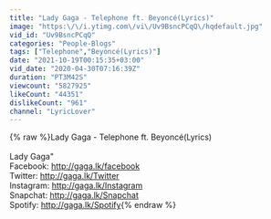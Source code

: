 ```yaml
---
title: "Lady Gaga - Telephone ft. Beyoncé(Lyrics)"
image: "https:\/\/i.ytimg.com\/vi\/Uv9BsncPCqQ\/hqdefault.jpg"
vid_id: "Uv9BsncPCqQ"
categories: "People-Blogs"
tags: ["Telephone","Beyoncé(Lyrics)"]
date: "2021-10-19T00:15:35+03:00"
vid_date: "2020-04-30T07:16:39Z"
duration: "PT3M42S"
viewcount: "5827925"
likeCount: "44351"
dislikeCount: "961"
channel: "LyricLover"
---
```

{% raw %}Lady Gaga - Telephone ft. Beyoncé(Lyrics)<br /><br />Lady Gaga&quot;<br />Facebook: <a rel="nofollow" target="blank" href="http://gaga.lk/facebook">http://gaga.lk/facebook</a><br />Twitter: <a rel="nofollow" target="blank" href="http://gaga.lk/Twitter">http://gaga.lk/Twitter</a><br />Instagram: <a rel="nofollow" target="blank" href="http://gaga.lk/Instagram">http://gaga.lk/Instagram</a><br />Snapchat: <a rel="nofollow" target="blank" href="http://gaga.lk/Snapchat">http://gaga.lk/Snapchat</a><br />Spotify: <a rel="nofollow" target="blank" href="http://gaga.lk/Spotify">http://gaga.lk/Spotify</a>{% endraw %}
